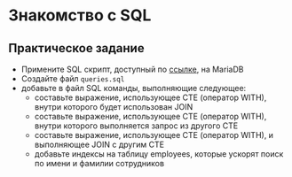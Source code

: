 # Знакомство с SQL

## Практическое задание
- Примените SQL скрипт, доступный по [ссылке](https://gist.github.com/mahenzon/8bebc905d82c49da4db7556ff6ca6106), на MariaDB
- Создайте файл `queries.sql`
- добавьте в файл SQL команды, выполняющие следующее:
  - составьте выражение, использующее CTE (оператор WITH), внутри которого будет использован JOIN
  - составьте выражение, использующее CTE (оператор WITH), внутри которого выполняется запрос из другого CTE
  - составьте выражение, использующее CTE (оператор WITH), и выполняющее JOIN с другим CTE
  - добавьте индексы на таблицу employees, которые ускорят поиск по имени и фамилии сотрудников

